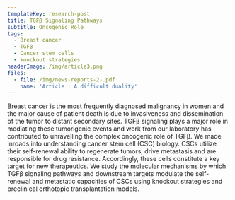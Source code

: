 ```yaml
---
templateKey: research-post
title: TGFβ Signaling Pathways
subtitle: Oncogenic Role
tags:
  - Breast cancer
  - TGFβ
  - Cancer stem cells
  - knockout strategies
headerImage: /img/article3.png
files:
  - file: /img/news-reports-2-.pdf
    name: 'Article : A difficult duality'
---
```

Breast cancer is the most frequently diagnosed malignancy in women and the major cause of patient death is due to invasiveness and dissemination of the tumor to distant secondary sites. TGFβ signaling plays a major role in mediating these tumorigenic events and work from our laboratory has contributed to unravelling the complex oncogenic role of TGFβ. We made inroads into understanding cancer stem cell (CSC) biology. CSCs utilize their self-renewal ability to regenerate tumors, drive metastasis and are responsible for drug resistance. Accordingly, these cells constitute a key target for new therapeutics. We study the molecular mechanisms by which TGFβ signaling pathways and downstream targets modulate the self-renewal and metastatic capacities of CSCs using knockout strategies and preclinical orthotopic transplantation models.





##
